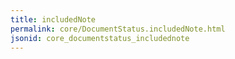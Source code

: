 ```yaml
---
title: includedNote
permalink: core/DocumentStatus.includedNote.html
jsonid: core_documentstatus_includednote
---
```

